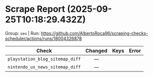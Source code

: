 # Scrape Report (2025-09-25T10:18:29.432Z)

Group: `seo`  |  Run: https://github.com/AlbertoRoca96/scraping-checks-scheduler/actions/runs/18004326878

| Check | Changed | Keys | Error |
|---|:---:|:--|:--|
| `playstation_blog_sitemap_diff` | — |  |  |
| `nintendo_us_news_sitemap_diff` | — |  |  |
